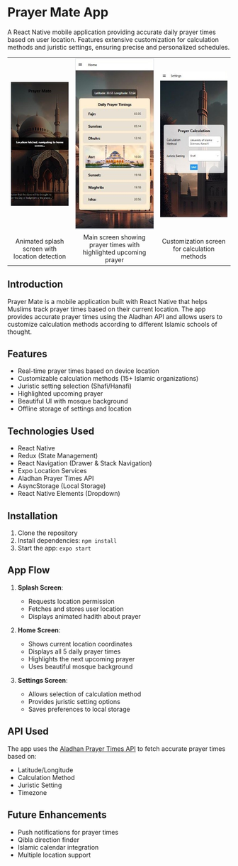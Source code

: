 # Prayer Mate App

A React Native mobile application providing accurate daily prayer times based on user location. Features extensive customization for calculation methods and juristic settings, ensuring precise and personalized schedules.

| | | |
|:-------------------------:|:-------------------------:|:-------------------------:|
| ![Splash Screen](./assets/Splash.JPG) | ![Home Screen](./assets/Home.JPG) | ![Settings Screen](./assets/Setting.JPG) |
| Animated splash screen with location detection | Main screen showing prayer times with highlighted upcoming prayer | Customization screen for calculation methods |

## Introduction
Prayer Mate is a mobile application built with React Native that helps Muslims track prayer times based on their current location. The app provides accurate prayer times using the Aladhan API and allows users to customize calculation methods according to different Islamic schools of thought.



## Features
- Real-time prayer times based on device location
- Customizable calculation methods (15+ Islamic organizations)
- Juristic setting selection (Shafi/Hanafi)
- Highlighted upcoming prayer
- Beautiful UI with mosque background
- Offline storage of settings and location

## Technologies Used
- React Native
- Redux (State Management)
- React Navigation (Drawer & Stack Navigation)
- Expo Location Services
- Aladhan Prayer Times API
- AsyncStorage (Local Storage)
- React Native Elements (Dropdown)

## Installation
1. Clone the repository
2. Install dependencies: `npm install`
3. Start the app: `expo start`

## App Flow
1. **Splash Screen**: 
   - Requests location permission
   - Fetches and stores user location
   - Displays animated hadith about prayer

2. **Home Screen**:
   - Shows current location coordinates
   - Displays all 5 daily prayer times
   - Highlights the next upcoming prayer
   - Uses beautiful mosque background

3. **Settings Screen**:
   - Allows selection of calculation method
   - Provides juristic setting options
   - Saves preferences to local storage

## API Used
The app uses the [Aladhan Prayer Times API](https://aladhan.com/prayer-times-api) to fetch accurate prayer times based on:
- Latitude/Longitude
- Calculation Method
- Juristic Setting
- Timezone

## Future Enhancements
- Push notifications for prayer times
- Qibla direction finder
- Islamic calendar integration
- Multiple location support